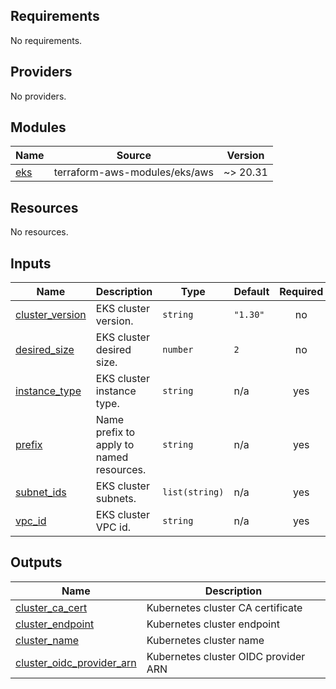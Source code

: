 <!-- BEGIN_TF_DOCS -->
## Requirements

No requirements.

## Providers

No providers.

## Modules

| Name | Source | Version |
|------|--------|---------|
| <a name="module_eks"></a> [eks](#module\_eks) | terraform-aws-modules/eks/aws | ~> 20.31 |

## Resources

No resources.

## Inputs

| Name | Description | Type | Default | Required |
|------|-------------|------|---------|:--------:|
| <a name="input_cluster_version"></a> [cluster\_version](#input\_cluster\_version) | EKS cluster version. | `string` | `"1.30"` | no |
| <a name="input_desired_size"></a> [desired\_size](#input\_desired\_size) | EKS cluster desired size. | `number` | `2` | no |
| <a name="input_instance_type"></a> [instance\_type](#input\_instance\_type) | EKS cluster instance type. | `string` | n/a | yes |
| <a name="input_prefix"></a> [prefix](#input\_prefix) | Name prefix to apply to named resources. | `string` | n/a | yes |
| <a name="input_subnet_ids"></a> [subnet\_ids](#input\_subnet\_ids) | EKS cluster subnets. | `list(string)` | n/a | yes |
| <a name="input_vpc_id"></a> [vpc\_id](#input\_vpc\_id) | EKS cluster VPC id. | `string` | n/a | yes |

## Outputs

| Name | Description |
|------|-------------|
| <a name="output_cluster_ca_cert"></a> [cluster\_ca\_cert](#output\_cluster\_ca\_cert) | Kubernetes cluster CA certificate |
| <a name="output_cluster_endpoint"></a> [cluster\_endpoint](#output\_cluster\_endpoint) | Kubernetes cluster endpoint |
| <a name="output_cluster_name"></a> [cluster\_name](#output\_cluster\_name) | Kubernetes cluster name |
| <a name="output_cluster_oidc_provider_arn"></a> [cluster\_oidc\_provider\_arn](#output\_cluster\_oidc\_provider\_arn) | Kubernetes cluster OIDC provider ARN |
<!-- END_TF_DOCS -->